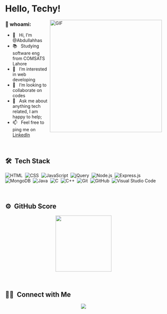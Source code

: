 # Hello, Techy!

<img align="right" alt="GIF" src="https://www.shutterstock.com/image-photo/man-programmer-coding-night-on-600nw-2463474777.jpg" width="360px"/>
  
### 🧐 whoami:
- 👋 &nbsp; Hi, I’m @Abdullahhas
- 📚 &nbsp; Studying software eng from COMSATS Lahore
- 👀 &nbsp; I’m interested in web developing
- 💞️ &nbsp; I’m looking to collaborate on codes
- 💬 &nbsp; Ask me about anything tech related, I am happy to help;
- 📫 &nbsp; Feel free to ping me on [LinkedIn](linkedin.com/in/abdullah-hassan-224347284)  


<br>

## 🛠 &nbsp;Tech Stack
![HTML](https://img.shields.io/badge/-HTML-05122A?style=flat&logo=HTML5)&nbsp;
![CSS](https://img.shields.io/badge/-CSS-05122A?style=flat&logo=CSS3&logoColor=1572B6)&nbsp;
![JavaScript](https://img.shields.io/badge/-JavaScript-05122A?style=flat&logo=JavaScript)&nbsp;
![jQuery](https://img.shields.io/badge/-jQuery-05122A?style=flat&logo=jquery)&nbsp;
![Node.js](https://img.shields.io/badge/-Node.js-05122A?style=flat&logo=node.js)&nbsp;
![Express.js](https://img.shields.io/badge/-Express.js-05122A?style=flat&logo=express)&nbsp;
![MongoDB](https://img.shields.io/badge/-MongoDB-05122A?style=flat&logo=mongodb)&nbsp;
![Java](https://img.shields.io/badge/-Java-05122A?style=flat&logo=java)&nbsp;
![C](https://img.shields.io/badge/-C-05122A?style=flat&logo=C&logoColor=A8B9CC)&nbsp;
![C++](https://img.shields.io/badge/-C++-05122A?style=flat&logo=C%2B%2B&logoColor=00599C)&nbsp;
![Git](https://img.shields.io/badge/-Git-05122A?style=flat&logo=git)&nbsp;
![GitHub](https://img.shields.io/badge/-GitHub-05122A?style=flat&logo=github)&nbsp;
![Visual Studio Code](https://img.shields.io/badge/-Visual%20Studio%20Code-05122A?style=flat&logo=visual-studio-code&logoColor=007ACC)&nbsp;




<br/>

## ⚙️ &nbsp;GitHub Score

<p align="center">
<a href="https://github.com/abdulahhas">
  <img height="180em" src="https://github-readme-stats-eight-theta.vercel.app/api/top-langs/?username=abdullahhas&layout=compact&langs_count=15&theme=algolia"/>
</a>
</p>

<br/>




  

<!-- links to social media icons -->

<!-- icons with padding -->

[1.1]: http://i.imgur.com/tXSoThF.png (twitter icon with padding)
[2.1]: http://i.imgur.com/0o48UoR.png (github icon with padding)

<!-- icons without padding -->

[1.2]: http://i.imgur.com/wWzX9uB.png (twitter icon without padding)
[2.2]: http://i.imgur.com/9I6NRUm.png (github icon without padding)
[3.2]: https://raw.githubusercontent.com/alirazamumtaz/alirazamumtaz/master/linkedin-3-16.png (LinkedIn icon without padding)


<!-- links to your social media accounts -->
[3]: https://www.linkedin.com/in/abdullah-hassan-224347284/

## 🤝🏻 &nbsp;Connect with Me
<p align="center">
<a href="https://www.linkedin.com/in/abdullah-hassan-224347284/"><img src="https://img.shields.io/badge/-Abdullah%20hassan-0077B5?style=flat&logo=Linkedin&logoColor=white"/></a>

</p>
